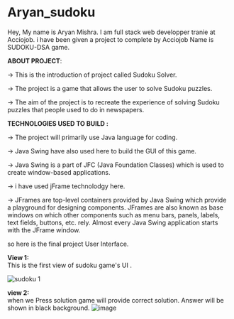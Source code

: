 # Aryan_sudoku

Hey, My name is Aryan Mishra. I am full stack web developper tranie at Acciojob.
i have been given a project to complete by Acciojob Name is SUDOKU-DSA game.

**ABOUT PROJECT**:

-> This is the introduction of project called Sudoku Solver.

-> The project is a game that allows the user to solve Sudoku puzzles.

-> The aim of the project is to recreate the experience of solving Sudoku puzzles that people used to do in newspapers.

**TECHNOLOGIES USED TO BUILD :**

-> The project will primarily use Java language for coding.

-> Java Swing have also used here to build the GUI of this game.

-> Java Swing is a part of JFC (Java Foundation Classes) which is used to create window-based applications.

-> i have used jFrame technolodgy here.

-> JFrames are top-level containers provided by Java Swing which provide a playground for designing components.
   JFrames are also known as base windows on which other components such as menu bars, panels, labels, text fields, buttons, etc. rely.
   Almost every Java Swing application starts with the JFrame window.
   
so here is the final project User Interface.

**View 1:**    
This is the first view of sudoku game's UI .

![sudoku 1](https://github.com/ARYAN-MISHRA1/Aryan_sudoku/assets/137288561/88978236-f177-4a76-a30e-f5ae5f2e0923)


**view 2:**  
when we Press solution game will provide correct solution. Answer will be shown in black background.
![image](https://github.com/ARYAN-MISHRA1/Aryan_sudoku/assets/137288561/1c8a05a1-e3fc-45c3-9bd6-dafd2edd7cf2) 
